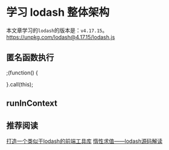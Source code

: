 # 学习 lodash  整体架构

本文章学习的`lodash`的版本是：`v4.17.15`。
https://unpkg.com/lodash@4.17.15/lodash.js

## 匿名函数执行

;(function() {

}.call(this);

## runInContext


## 推荐阅读

[打造一个类似于lodash的前端工具库](http://blog.zollty.com/b/archive/create-a-front-end-tool-library.html)
[惰性求值——lodash源码解读](https://juejin.im/post/5b784baf51882542ed141a84)
